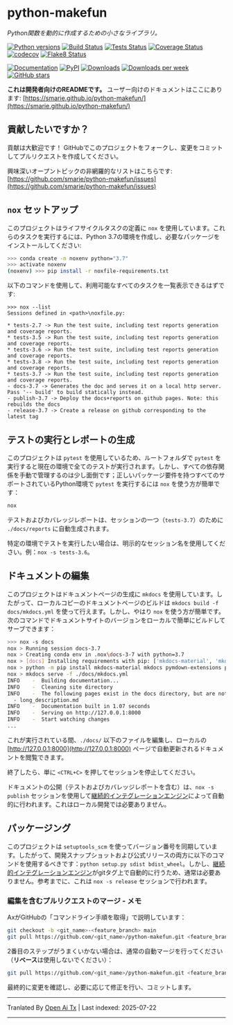 ﻿
# python-makefun

*Python関数を動的に作成するための小さなライブラリ。*

[![Python versions](https://img.shields.io/pypi/pyversions/makefun.svg)](https://pypi.python.org/pypi/makefun/) [![Build Status](https://github.com/smarie/python-makefun/actions/workflows/base.yml/badge.svg)](https://github.com/smarie/python-makefun/actions/workflows/base.yml) [![Tests Status](https://smarie.github.io/python-makefun/reports/junit/junit-badge.svg?dummy=8484744)](https://smarie.github.io/python-makefun/reports/junit/report.html) [![Coverage Status](https://smarie.github.io/python-makefun/reports/coverage/coverage-badge.svg?dummy=8484744)](https://smarie.github.io/python-makefun/reports/coverage/index.html) [![codecov](https://codecov.io/gh/smarie/python-makefun/branch/main/graph/badge.svg)](https://codecov.io/gh/smarie/python-makefun) [![Flake8 Status](https://smarie.github.io/python-makefun/reports/flake8/flake8-badge.svg?dummy=8484744)](https://smarie.github.io/python-makefun/reports/flake8/index.html)

[![Documentation](https://img.shields.io/badge/doc-latest-blue.svg)](https://smarie.github.io/python-makefun/) [![PyPI](https://img.shields.io/pypi/v/makefun.svg)](https://pypi.python.org/pypi/makefun/) [![Downloads](https://pepy.tech/badge/makefun)](https://pepy.tech/project/makefun) [![Downloads per week](https://pepy.tech/badge/makefun/week)](https://pepy.tech/project/makefun) [![GitHub stars](https://img.shields.io/github/stars/smarie/python-makefun.svg)](https://github.com/smarie/python-makefun/stargazers)

**これは開発者向けのREADMEです。** ユーザー向けのドキュメントはここにあります: [https://smarie.github.io/python-makefun/](https://smarie.github.io/python-makefun/)

## 貢献したいですか？

貢献は大歓迎です！ GitHubでこのプロジェクトをフォークし、変更をコミットしてプルリクエストを作成してください。

興味深いオープントピックの非網羅的なリストはこちらです: [https://github.com/smarie/python-makefun/issues](https://github.com/smarie/python-makefun/issues)

## `nox` セットアップ

このプロジェクトはライフサイクルタスクの定義に `nox` を使用しています。これらのタスクを実行するには、Python 3.7の環境を作成し、必要なパッケージをインストールしてください:


```bash
>>> conda create -n noxenv python="3.7"
>>> activate noxenv
(noxenv) >>> pip install -r noxfile-requirements.txt
```
以下のコマンドを使用して、利用可能なすべてのタスクを一覧表示できるはずです:


```
>>> nox --list
Sessions defined in <path>\noxfile.py:

* tests-2.7 -> Run the test suite, including test reports generation and coverage reports.
* tests-3.5 -> Run the test suite, including test reports generation and coverage reports.
* tests-3.6 -> Run the test suite, including test reports generation and coverage reports.
* tests-3.8 -> Run the test suite, including test reports generation and coverage reports.
* tests-3.7 -> Run the test suite, including test reports generation and coverage reports.
- docs-3.7 -> Generates the doc and serves it on a local http server. Pass '-- build' to build statically instead.
- publish-3.7 -> Deploy the docs+reports on github pages. Note: this rebuilds the docs
- release-3.7 -> Create a release on github corresponding to the latest tag
```
## テストの実行とレポートの生成

このプロジェクトは `pytest` を使用しているため、ルートフォルダで `pytest` を実行すると現在の環境で全てのテストが実行されます。しかし、すべての依存関係を手動で管理するのは少し面倒です；正しいパッケージ要件を持つすべてのサポートされているPython環境で `pytest` を実行するには `nox` を使う方が簡単です：


```bash
nox
```


テストおよびカバレッジレポートは、セッションの一つ（`tests-3.7`）のために `./docs/reports` に自動生成されます。

特定の環境でテストを実行したい場合は、明示的なセッション名を使用してください。例：`nox -s tests-3.6`。


## ドキュメントの編集

このプロジェクトはドキュメントページの生成に `mkdocs` を使用しています。したがって、ローカルコピーのドキュメントページのビルドは `mkdocs build -f docs/mkdocs.yml` を使って行えます。しかし、やはり `nox` を使う方が簡単です。次のコマンドでドキュメントサイトのバージョンをローカルで簡単にビルドしてサーブできます：


```bash
>>> nox -s docs
nox > Running session docs-3.7
nox > Creating conda env in .nox\docs-3-7 with python=3.7
nox > [docs] Installing requirements with pip: ['mkdocs-material', 'mkdocs', 'pymdown-extensions', 'pygments']
nox > python -m pip install mkdocs-material mkdocs pymdown-extensions pygments
nox > mkdocs serve -f ./docs/mkdocs.yml
INFO    -  Building documentation...
INFO    -  Cleaning site directory
INFO    -  The following pages exist in the docs directory, but are not included in the "nav" configuration:
  - long_description.md
INFO    -  Documentation built in 1.07 seconds
INFO    -  Serving on http://127.0.0.1:8000
INFO    -  Start watching changes
...
```


これが実行されている間、`./docs/` 以下のファイルを編集し、ローカルの [http://127.0.0.1:8000](http://127.0.0.1:8000) ページで自動更新されるドキュメントを閲覧できます。

終了したら、単に `<CTRL+C>` を押してセッションを停止してください。

ドキュメントの公開（テストおよびカバレッジレポートを含む）は、`nox -s publish` セッションを使用して[継続的インテグレーションエンジン](https://github.com/smarie/python-makefun/actions)によって自動的に行われます。これはローカル開発では必要ありません。

## パッケージング

このプロジェクトは `setuptools_scm` を使ってバージョン番号を同期しています。したがって、開発スナップショットおよび公式リリースの両方に以下のコマンドを使用するべきです：`python setup.py sdist bdist_wheel`。しかし、[継続的インテグレーションエンジン](https://github.com/smarie/python-makefun/actions)がgitタグ上で自動的に行うため、通常は必要ありません。参考までに、これは `nox -s release` セッションで行われます。

### 編集を含むプルリクエストのマージ - メモ

AxがGitHubの「コマンドライン手順を取得」で説明しています：


```bash
git checkout -b <git_name>-<feature_branch> main
git pull https://github.com/<git_name>/python-makefun.git <feature_branch> --no-commit --ff-only
```


2番目のステップがうまくいかない場合は、通常の自動マージを行ってください（**リベース**は使用しないでください）：


```bash
git pull https://github.com/<git_name>/python-makefun.git <feature_branch> --no-commit
```
最終的に変更を確認し、必要に応じて修正を行い、コミットします。



---

Tranlated By [Open Ai Tx](https://github.com/OpenAiTx/OpenAiTx) | Last indexed: 2025-07-22

---